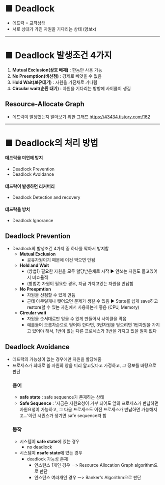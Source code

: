 # ■ Deadlock
- 데드락 = 교착상태
- 서로 상대가 가진 자원을 기다리는 상태 (양보x)
---
# ■ Deadlock 발생조건 4가지
1. **Mutual Exclusion(상호 배제)** : 한놈만 사용 가능
2. **No Preemption(비선점)** : 강제로 빼앗을 수 없음
3. **Hold Wait(보유대기)** : 자원을 가진채로 기다림
4. **Circular wait(순환 대기)** : 자원을 기다리는 방향에 사이클이 생김
## Resource-Allocate Graph
- 데드락이 발생했는지 알아보기 위한 그래프
https://43434.tistory.com/162
---
# ■ Deadlock의 처리 방법
#### 데드락을 미연에 방지
- Deadlock Prevention
- Deadlock Avoidance
#### 데드락이 발생하면 리커버리
- Deadlock Detection and recovery
#### 데드락을 방치
- Deadlock Ignorance
## Deadlock Prevention 
- Deadlock의 발생조건 4가지 중 하나를 막아서 방지함
  - **Mutual Exclusion**
    - 공유자원이기 때문에 이건 막으면 안됨
  - **Hold and Wait**
    - (방법1) 필요한 자원을 모두 할당받은채로 시작 ▶ 안쓰는 자원도 들고있어서 비효율적
    - (방법2) 자원이 필요한 경우, 지금 가지고있는 자원을 반납함
  - **No Preepmtion**
    - 자원을 선점할 수 있게 만듬
    - 근데 아무렇게나 뺏어오면 문제가 생길 수 있음 ▶  State를 쉽게 save하고 restore할 수 있는 자원에서 사용하는게 좋음 (CPU, Memory)
  - **Circular wait**
    - 자원을 순서대로만 얻을 수 있게 만들어서 사이클을 막음
    - 예를들어 오름차순으로 얻어야 한다면, 3번자원을 얻으려면 1번자원을 가지고 있어야 해서, 1번이 없는 다른 프로세스가 3번을 가지고 있을 일이 없다
## Deadlock Avoidance 
- 데드락의 가능성이 없는 경우에만 자원을 할당해줌
- 프로세스가 최대로 쓸 자원의 양을 미리 알고있다고 가정하고, 그 정보를 바탕으로 판단
  ### 용어
  - **safe state** :  safe sequence가 존재하는 상태
  - **Safe Sequence** : '지금은 자원요청이 거부 되어도 앞의 프로세스가 반납하면 자원요청이 가능하고, 그 다음 프로세스도 이전 프로세스가 반납하면 가능해지고...'이런 시퀀스가 생기면 safe sequence라 함
  ### 동작
  - 시스템이 **safe state**에 있는 경우
    - no deadlock
  - 시스템이 **nsafe state**에 있는 경우
    - deadlock 가능성 존재
      - 인스턴스 1개인 경우 ㅡ> Resource Allocation Graph algorithm으로 판단
      - 인스턴스 여러개인 경우 ㅡ> Banker's Algorithm으로 판단
